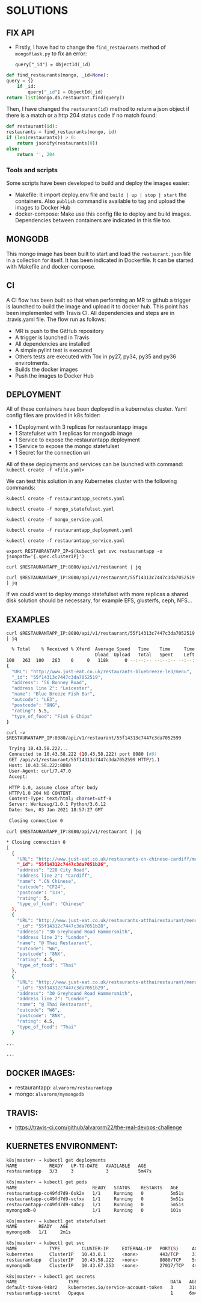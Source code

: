 # SOLUTIONS 

## FIX API

- Firstly, I have had to change the `find_restaurants` method of `mongoflask.py` to fix an error:
  
	`query["_id"] = ObjectId(_id)`

```python
def find_restaurants(mongo, _id=None):
query = {}
    if _id:
       	query["_id"] = ObjectId(_id)
return list(mongo.db.restaurant.find(query))
```



  Then, I have changed the `restaurant(id)` method to return a json object if there is a match or a http 204 status code if no match found:


```python
def restaurant(id):
restaurants = find_restaurants(mongo, id)
if (len(restaurants)) > 0:
    return jsonify(restaurants[0])
else:
    return '', 204 
``` 


### Tools and scripts

Some scripts have been developed to build and deploy the images easier:

- Makefile: It import deploy.env file and `build | up | stop | start` the containers. Also `publish` command is available to tag and upload the images to Docker Hub
- docker-compose: Make use this config file to deploy and build images. Dependencies between containers are indicated in this file too.


## MONGODB

This mongo image has been built to start and load the `restaurant.json` file in a collection for itself. It has been indicated in Dockerfile. It can be started with Makefile and docker-compose.

## CI 

A CI flow has been built so that when performing an MR to github a trigger is launched to build the image and upload it to docker hub. This point has been implemented with Travis CI. All dependencies and steps are in .travis.yaml file. 
The flow run as follows:

- MR is push to the GitHub repository
- A trigger is launched in Travis
- All dependencies are installed
- A simple pylint test is executed
- Others tests are executed with Tox in py27, py34, py35 and py36 envirotments.
- Builds the docker images
- Push the images to Docker Hub

## DEPLOYMENT

All of these containers have been deployed in a kubernetes cluster. Yaml config files are provided in k8s folder:

- 1 Deployment with 3 replicas for restaurantapp image
- 1 Statefulset with 1 replicas for mongodb image
- 1 Service to expose the restaurantapp deployment
- 1 Service to expose the mongo statefulset
- 1 Secret for the connection uri


All of these deployments and services can be launched with command: `kubectl create -f <file.yaml>`


We can test this solution in any Kubernetes cluster with the following commands:

`kubectl create -f restaurantapp_secrets.yaml`

`kubectl create -f mongo_statefulset.yaml`

`kubectl create -f mongo_service.yaml`

`kubectl create -f restaurantapp_deployment.yaml`

`kubectl create -f restaurantapp_service.yaml`


`export RESTAURANTAPP_IP=$(kubectl get svc restaurantapp -o jsonpath='{.spec.clusterIP}')`

`curl $RESTAURANTAPP_IP:8080/api/v1/restaurant | jq`

`curl $RESTAURANTAPP_IP:8080/api/v1/restaurant/55f14313c7447c3da7052519 | jq`


If we could want to deploy mongo statefulset with more replicas a shared disk solution should be necessary, for example EFS, glusterfs, ceph, NFS...

## EXAMPLES

`curl $RESTAURANTAPP_IP:8080/api/v1/restaurant/55f14313c7447c3da7052519 | jq`      

```bash
  % Total    % Received % Xferd  Average Speed   Time    Time     Time  Current
                                 Dload  Upload   Total   Spent    Left  Speed
100   263  100   263    0     0   118k      0 --:--:-- --:--:-- --:--:--  128k
{
  "URL": "http://www.just-eat.co.uk/restaurants-bluebreeze-le3/menu",
  "_id": "55f14313c7447c3da7052519",
  "address": "56 Bonney Road",
  "address line 2": "Leicester",
  "name": "Blue Breeze Fish Bar",
  "outcode": "LE3",
  "postcode": "9NG",
  "rating": 5.5,
  "type_of_food": "Fish & Chips"
}
```


`curl -v $RESTAURANTAPP_IP:8080/api/v1/restaurant/55f14313c7447c3da7052599`  

```bash
 Trying 10.43.58.222...
 Connected to 10.43.58.222 (10.43.58.222) port 8080 (#0)
 GET /api/v1/restaurant/55f14313c7447c3da7052599 HTTP/1.1
 Host: 10.43.58.222:8080
 User-Agent: curl/7.47.0
 Accept:

 HTTP 1.0, assume close after body
 HTTP/1.0 204 NO CONTENT
 Content-Type: text/html; charset=utf-8
 Server: Werkzeug/1.0.1 Python/3.6.12
 Date: Sun, 03 Jan 2021 18:57:27 GMT

 Closing connection 0
```

`curl $RESTAURANTAPP_IP:8080/api/v1/restaurant | jq`

```bash
* Closing connection 0
[
  {
    "URL": "http://www.just-eat.co.uk/restaurants-cn-chinese-cardiff/menu",
    "_id": "55f14312c7447c3da7051b26",
    "address": "228 City Road",
    "address line 2": "Cardiff",
    "name": ".CN Chinese",
    "outcode": "CF24",
    "postcode": "3JH",
    "rating": 5,
    "type_of_food": "Chinese"
  },
  {
    "URL": "http://www.just-eat.co.uk/restaurants-atthairestaurant/menu",
    "_id": "55f14312c7447c3da7051b28",
    "address": "30 Greyhound Road Hammersmith",
    "address line 2": "London",
    "name": "@ Thai Restaurant",
    "outcode": "W6",
    "postcode": "8NX",
    "rating": 4.5,
    "type_of_food": "Thai"
  },
  {
    "URL": "http://www.just-eat.co.uk/restaurants-atthairestaurant/menu",
    "_id": "55f14312c7447c3da7051b29",
    "address": "30 Greyhound Road Hammersmith",
    "address line 2": "London",
    "name": "@ Thai Restaurant",
    "outcode": "W6",
    "postcode": "8NX",
    "rating": 4.5,
    "type_of_food": "Thai"
  }

...

...
```



## DOCKER IMAGES:

- restaurantapp: `alvarorm/restaurantapp`
- mongo: `alvarorm/mymongodb`

## TRAVIS:

- https://travis-ci.com/github/alvarorm22/the-real-devops-challenge


## KUERNETES ENVIRONMENT:


```bash
k8s|master⚡ ⇒ kubectl get deployments     
NAME            READY   UP-TO-DATE   AVAILABLE   AGE
restaurantapp   3/3     3            3           5m47s

k8s|master⚡ ⇒ kubectl get pods
NAME                            READY   STATUS    RESTARTS   AGE
restaurantapp-cc49fd7d9-6sk2x   1/1     Running   0          5m51s
restaurantapp-cc49fd7d9-vcfxv   1/1     Running   0          5m51s
restaurantapp-cc49fd7d9-s4bcp   1/1     Running   0          5m51s
mymongodb-0                     1/1     Running   0          101s

k8s|master⚡ ⇒ kubectl get statefulset                           
NAME        READY   AGE
mymongodb   1/1     2m1s

k8s|master⚡ ⇒ kubectl get svc
NAME            TYPE        CLUSTER-IP     EXTERNAL-IP   PORT(S)     AGE
kubernetes      ClusterIP   10.43.0.1      <none>        443/TCP     31d
restaurantapp   ClusterIP   10.43.58.222   <none>        8080/TCP    5m6s
mymongodb       ClusterIP   10.43.67.253   <none>        27017/TCP   4m5s

k8s|master⚡ ⇒ kubectl get secrets
NAME                   TYPE                                  DATA   AGE
default-token-948r2    kubernetes.io/service-account-token   3      31d
restaurantapp-secret   Opaque                                1      6m41s
```
